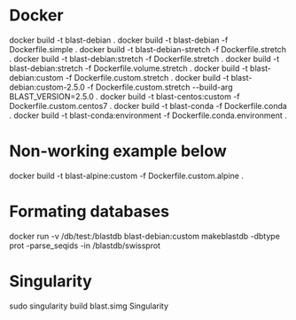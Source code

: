 # Docker

docker build -t blast-debian .
docker build -t blast-debian -f Dockerfile.simple .
docker build -t blast-debian-stretch -f Dockerfile.stretch .
docker build -t blast-debian:stretch -f Dockerfile.stretch .
docker build -t blast-debian:stretch -f Dockerfile.volume.stretch .
docker build -t blast-debian:custom -f Dockerfile.custom.stretch .
docker build -t blast-debian:custom-2.5.0 -f Dockerfile.custom.stretch --build-arg BLAST_VERSION=2.5.0 .
docker build -t blast-centos:custom -f Dockerfile.custom.centos7 .
docker build -t blast-conda -f Dockerfile.conda .
docker build -t blast-conda:environment -f Dockerfile.conda.environment .

# Non-working example below
docker build -t blast-alpine:custom -f Dockerfile.custom.alpine .

# Formating databases

docker run -v /db/test:/blastdb  blast-debian:custom makeblastdb -dbtype prot -parse_seqids -in /blastdb/swissprot

# Singularity

sudo singularity build blast.simg Singularity


